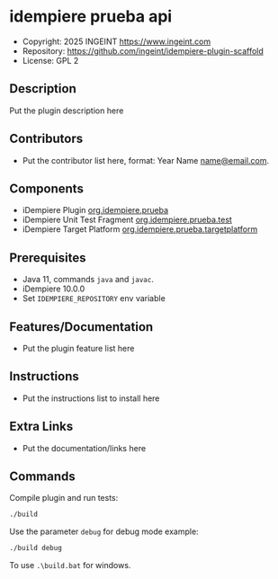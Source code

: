 # idempiere prueba api

- Copyright: 2025 INGEINT <https://www.ingeint.com>
- Repository: https://github.com/ingeint/idempiere-plugin-scaffold
- License: GPL 2

## Description

Put the plugin description here

## Contributors

- Put the contributor list here, format: Year Name <name@email.com>.

## Components

- iDempiere Plugin [org.idempiere.prueba](org.idempiere.prueba)
- iDempiere Unit Test Fragment [org.idempiere.prueba.test](org.idempiere.prueba.test)
- iDempiere Target Platform [org.idempiere.prueba.targetplatform](org.idempiere.prueba.targetplatform)

## Prerequisites

- Java 11, commands `java` and `javac`.
- iDempiere 10.0.0
- Set `IDEMPIERE_REPOSITORY` env variable

## Features/Documentation

- Put the plugin feature list here

## Instructions

- Put the instructions list to install here

## Extra Links

- Put the documentation/links here

## Commands

Compile plugin and run tests:

```bash
./build
```

Use the parameter `debug` for debug mode example:

```bash
./build debug
```

To use `.\build.bat` for windows.
